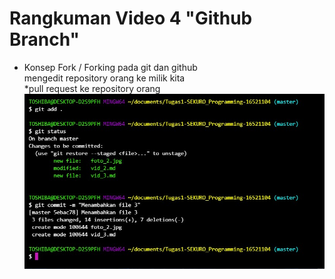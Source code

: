 # Rangkuman Video 4 "Github Branch"
* Konsep Fork / Forking pada git dan github  
mengedit repository orang ke milik kita  
*pull request ke repository orang 
![vid2](foto_3.jpg)